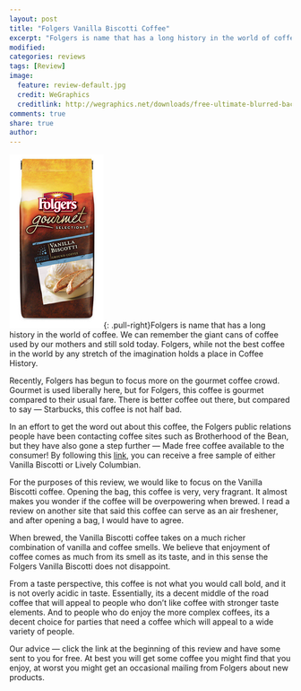 ```yaml
---
layout: post
title: "Folgers Vanilla Biscotti Coffee"
excerpt: "Folgers is name that has a long history in the world of coffee. We can remember the giant cans of coffee used by our mothers and still sold today."
modified: 
categories: reviews
tags: [Review]
image:
  feature: review-default.jpg
  credit: WeGraphics
  creditlink: http://wegraphics.net/downloads/free-ultimate-blurred-background-pack/
comments: true
share: true
author: 
---
```

![Folgers Vanilla Biscotti Coffee](/images/folgers-vanilla-biscotti.png){: .pull-right}Folgers is name that has a long history in the world of coffee. We can remember the giant cans of coffee used by our mothers and still sold today. Folgers, while not the best coffee in the world by any stretch of the imagination holds a place in Coffee History.

Recently, Folgers has begun to focus more on the gourmet coffee crowd. Gourmet is used liberally here, but for Folgers, this coffee is gourmet compared to their usual fare. There is better coffee out there, but compared to say — Starbucks, this coffee is not half bad.

In an effort to get the word out about this coffee, the Folgers public relations people have been contacting coffee sites such as Brotherhood of the Bean, but they have also gone a step further — Made free coffee available to the consumer! By following this [link](https://folgersgourmetselections.offerprocessingcenter.com/?source=%5bHome%5d), you can receive a free sample of either Vanilla Biscotti or Lively Columbian.

For the purposes of this review, we would like to focus on the Vanilla Biscotti coffee. Opening the bag, this coffee is very, very fragrant. It almost makes you wonder if the coffee will be overpowering when brewed. I read a review on another site that said this coffee can serve as an air freshener, and after opening a bag, I would have to agree.

When brewed, the Vanilla Biscotti coffee takes on a much richer combination of vanilla and coffee smells. We believe that enjoyment of coffee comes as much from its smell as its taste, and in this sense the Folgers Vanilla Biscotti does not disappoint.

From a taste perspective, this coffee is not what you would call bold, and it is not overly acidic in taste. Essentially, its a decent middle of the road coffee that will appeal to people who don’t like coffee with stronger taste elements. And to people who do enjoy the more complex coffees, its a decent choice for parties that need a coffee which will appeal to a wide variety of people.

Our advice — click the link at the beginning of this review and have some sent to you for free. At best you will get some coffee you might find that you enjoy, at worst you might get an occasional mailing from Folgers about new products. 